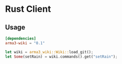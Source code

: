 # Rust Client

## Usage

```toml
[dependencies]
arma3-wiki = "0.1"
```

```rs
let wiki = arma3_wiki::Wiki::load_git();
let Some(setRain) = wiki.commands().get("setRain");
```
